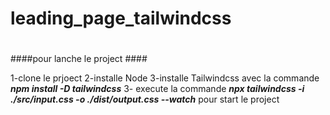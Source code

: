 # leading_page_tailwindcss
#
####pour lanche le project ####

1-clone le prjoect 
2-installe Node
3-installe Tailwindcss avec la commande 
   ***npm install -D tailwindcss***
3- execute la commande 
  ***npx tailwindcss -i ./src/input.css -o ./dist/output.css --watch***
pour start le project
